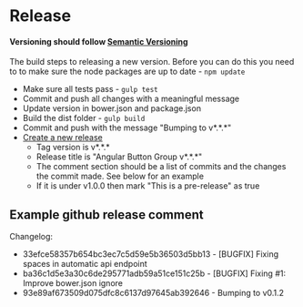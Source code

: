 # Release

#### Versioning should follow [Semantic Versioning](http://semver.org/)

The build steps to releasing a new version. Before you can do this you need to to make sure the node packages are up to date - ``` npm update ```

  * Make sure all tests pass - ``` gulp test ```
  * Commit and push all changes with a meaningful message
  * Update version in bower.json and package.json
  * Build the dist folder -  ``` gulp build ```
  * Commit and push with the message "Bumping to v\*.\*.\*"
  * [Create a new release](https://github.com/Intellipharm/angular-button-group/releases/new)
    * Tag version is v\*.\*.\*
    * Release title is "Angular Button Group v\*.\*.\*"
    * The comment section should be a list of commits and the changes the commit made. See below for an example
    * If it is under v1.0.0 then mark "This is a pre-release" as true

## Example github release comment
Changelog:

  * 33efce58357b654bc3ec7c5d59e5b36503d5bb13 - [BUGFIX] Fixing spaces in automatic api endpoint
  * ba36c1d5e3a30c6de295771adb59a51ce151c25b - [BUGFIX] Fixing #1: Improve bower.json ignore
  * 93e89af673509d075dfc8c6137d97645ab392646 - Bumping to v0.1.2
